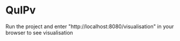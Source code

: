 # QuIPv

Run the project and enter "http://localhost:8080/visualisation" in your browser to see visualisation
